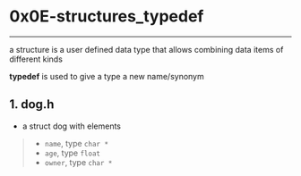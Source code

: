 # 0x0E-structures_typedef

---

a structure is a user defined data type that allows combining data items of different kinds

**typedef** is used to give a type a new name/synonym

## 1. dog.h
- a struct dog with elements
>- `name`, type `char *`
>- `age`, type `float`
>- `owner`, type `char *`
